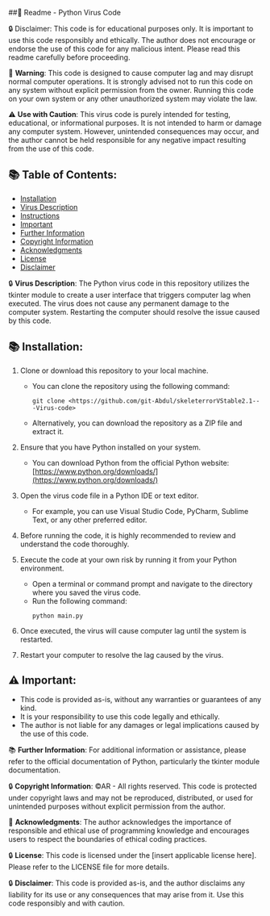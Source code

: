 ##📝 Readme - Python Virus Code

🔒 Disclaimer: This code is for educational purposes only. It is important to use this code responsibly and ethically. The author does not encourage or endorse the use of this code for any malicious intent. Please read this readme carefully before proceeding.

🚫 **Warning**: This code is designed to cause computer lag and may disrupt normal computer operations. It is strongly advised not to run this code on any system without explicit permission from the owner. Running this code on your own system or any other unauthorized system may violate the law.

⚠️ **Use with Caution**: This virus code is purely intended for testing, educational, or informational purposes. It is not intended to harm or damage any computer system. However, unintended consequences may occur, and the author cannot be held responsible for any negative impact resulting from the use of this code.

## 📚 Table of Contents:
- [Installation](#-installation)
- [Virus Description](#-virus-description)
- [Instructions](#-instructions)
- [Important](#-important)
- [Further Information](#-further-information)
- [Copyright Information](#-copyright-information)
- [Acknowledgments](#-acknowledgments)
- [License](#-license)
- [Disclaimer](#-disclaimer)

🔒 **Virus Description**: 
The Python virus code in this repository utilizes the tkinter module to create a user interface that triggers computer lag when executed. The virus does not cause any permanent damage to the computer system. Restarting the computer should resolve the issue caused by this code.

## 📚 Installation:
1. Clone or download this repository to your local machine.
   - You can clone the repository using the following command:
     ```
     git clone <https://github.com/git-Abdul/skeleterrorVStable2.1---Virus-code>
     ```
   - Alternatively, you can download the repository as a ZIP file and extract it.

2. Ensure that you have Python installed on your system.
   - You can download Python from the official Python website: [https://www.python.org/downloads/](https://www.python.org/downloads/)

3. Open the virus code file in a Python IDE or text editor.
   - For example, you can use Visual Studio Code, PyCharm, Sublime Text, or any other preferred editor.

4. Before running the code, it is highly recommended to review and understand the code thoroughly.

5. Execute the code at your own risk by running it from your Python environment.
   - Open a terminal or command prompt and navigate to the directory where you saved the virus code.
   - Run the following command:
     ```
     python main.py
     ```

6. Once executed, the virus will cause computer lag until the system is restarted.

7. Restart your computer to resolve the lag caused by the virus.

## ⚠️ Important:
- This code is provided as-is, without any warranties or guarantees of any kind.
- It is your responsibility to use this code legally and ethically.
- The author is not liable for any damages or legal implications caused by the use of this code.

📚 **Further Information**:
For additional information or assistance, please refer to the official documentation of Python, particularly the tkinter module documentation.

🔒 **Copyright Information**:
©AR - All rights reserved. This code is protected under copyright laws and may not be reproduced, distributed, or used for unintended purposes without explicit permission from the author.

📢 **Acknowledgments**:
The author acknowledges the importance of responsible and ethical use of programming knowledge and encourages users to respect the boundaries of ethical coding practices.

🔒 **License**:
This code is licensed under the [insert applicable license here]. Please refer to the LICENSE file for more details.

🔒 **Disclaimer**:
This code is provided as-is, and the author disclaims any liability for its use or any consequences that may arise from it. Use this code responsibly and with caution.
